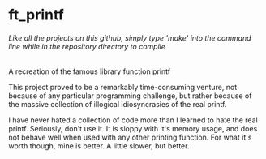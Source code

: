 # ft_printf
###### Like all the projects on this github, simply type 'make' into the command line while in the repository directory to compile

A recreation of the famous library function printf

This project proved to be a remarkably time-consuming venture, not because of any particular programming challenge, but rather because of the massive collection of illogical idiosyncrasies of the real printf.

I have never hated a collection of code more than I learned to hate the real printf. Seriously, don't use it. It is sloppy with it's memory usage, and does not behave well when used with any other printing function.
For what it's worth though, mine is better. A little slower, but better.
